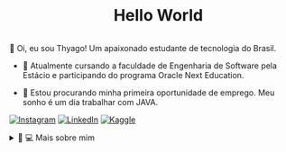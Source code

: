 <!--título-->
<div id="user-content-toc">
  <ul align="center">
    <summary><h1 style="display: inline-block">Hello World</h1></summary>
</div>

<!-- Presentation -->
<p>
  👋 Oi, eu sou Thyago! Um apaixonado estudante de tecnologia do Brasil.

  - 🌱 Atualmente cursando a faculdade de Engenharia de Software pela Estácio e participando do programa Oracle Next Education.

  - 🔭 Estou procurando minha primeira oportunidade de emprego. Meu sonho é um dia trabalhar com JAVA.
</p>

<!-- Links -->
[![Instagram](https://img.shields.io/badge/Instagram-E4405F?style=for-the-badge&logo=instagram&logoColor=white)](https://www.instagram.com/tg.dev__/)
[![LinkedIn](https://img.shields.io/badge/LinkedIn-0077B5?style=for-the-badge&logo=linkedin&logoColor=white)](https://www.linkedin.com/in/christian-oliveira-925532257/)
[![Kaggle](https://img.shields.io/badge/Kaggle-20BEFF?style=for-the-badge&logo=Kaggle&logoColor=white)](https://www.kaggle.com/variablebee)


<!-- Dropdown -->
<details>
  <summary>👨 💻 Mais sobre mim</summary>

- 💬 Tenho 30 anos, atualmente moro no Brasil.Sou iniciante na programação, estudo Java, pretendo me tornar um especialista na linguagem.

 
- ⚡ Gosto de ler um bom livro, estudar programaçãp, além de assistir filmes e jogar! Acredito que nossos interesses pessoais contribuem para uma percepção mais refinada das coisas e para a resolução de problemas. 
</details>
